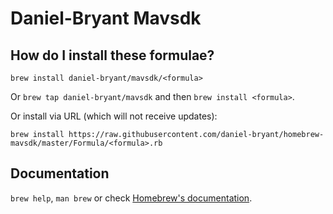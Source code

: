 # Daniel-Bryant Mavsdk

## How do I install these formulae?
`brew install daniel-bryant/mavsdk/<formula>`

Or `brew tap daniel-bryant/mavsdk` and then `brew install <formula>`.

Or install via URL (which will not receive updates):

```
brew install https://raw.githubusercontent.com/daniel-bryant/homebrew-mavsdk/master/Formula/<formula>.rb
```

## Documentation
`brew help`, `man brew` or check [Homebrew's documentation](https://docs.brew.sh).
